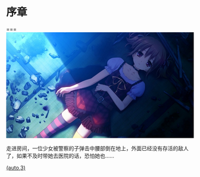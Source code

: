 # 序章
===
![](makina.jpg)

走进房间，一位少女被警察的子弹击中腰部倒在地上，外面已经没有存活的敌人了，如果不及时带她去医院的话，恐怕她也……

[(auto,3)](./1-auto.md)
